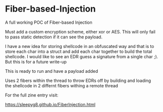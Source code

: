 # Fiber-based-Injection
A full working POC of Fiber-based Injection 

Must add a custom encryption scheme, either xor or AES. This will only fail to pass static detection if it can see the payload.

I have a new idea for storing shellcode in an obfuscated way and that is to store each char into a struct and add each char together to build the total shellcode. I would like to see an EDR guess a signature from a single char ;). But this is for a future write-up

This is ready to run and have a payload added

Uses 2 fibers within the thread to throw EDRs off by building and loading the shellcode in 2 differnt fibers withing a remote thread

For the full zine entry visit: 

https://sleepyg8.github.io/FiberInjection.html


